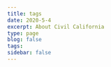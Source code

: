 ```yaml
---
title: tags
date: 2020-5-4
excerpt: About Civil California
type: page
blog: false
tags:
sidebar: false
---
```


<TagList />